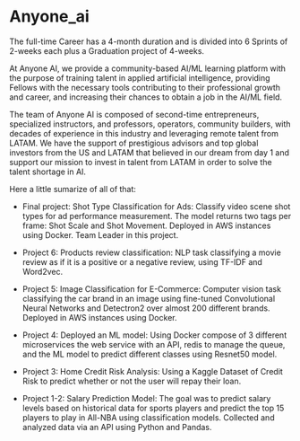 # Anyone_ai
The full-time Career has a 4-month duration and is divided into 6 Sprints of 2-weeks each plus a Graduation project of 4-weeks.

At Anyone AI, we provide a community-based AI/ML learning platform with the purpose of training talent in applied artificial intelligence, providing Fellows with the necessary tools contributing to their professional growth and career, and increasing their chances to obtain a job in the AI/ML field.

The team of Anyone AI is composed of second-time entrepreneurs, specialized instructors, and professors, operators, community builders, with decades of experience in this industry and leveraging remote talent from LATAM. We have the support of prestigious advisors and top global investors from the US and LATAM that believed in our dream from day 1 and support our mission to invest in talent from LATAM in order to solve the talent shortage in AI.

Here a little sumarize of all of that:

- Final project: 
Shot Type Classification for Ads: Classify video scene shot types for ad performance measurement. The model returns two tags per frame: Shot Scale and Shot Movement. Deployed in AWS instances using Docker. Team Leader in this project.

- Project 6: 
Products review classification: NLP task classifying a movie review as if it is a positive or a negative review, using TF-IDF and Word2vec.

- Project 5: 
Image Classification for E-Commerce: Computer vision task classifying the car brand in an image using fine-tuned Convolutional Neural Networks and Detectron2 over almost 200 different brands. Deployed in AWS instances using Docker.

- Project 4: 
Deployed an ML model: Using Docker compose of 3 different microservices the web service with an API, redis to manage the queue, and the ML model to predict different classes using Resnet50 model.

- Project 3: 
Home Credit Risk Analysis: Using a Kaggle Dataset of Credit Risk to predict whether or not the user will repay their loan.

- Project 1-2: 
Salary Prediction Model: The goal was to predict salary levels based on historical data for sports players and predict the top 15 players to play in All-NBA using classification models. Collected and analyzed data via an API using Python and Pandas.
